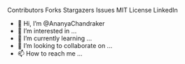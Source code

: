 Contributors Forks Stargazers Issues MIT License LinkedIn

- 👋 Hi, I’m @AnanyaChandraker
- 👀 I’m interested in ...
- 🌱 I’m currently learning ...
- 💞️ I’m looking to collaborate on ...
- 📫 How to reach me ...

<!---
AnanyaChandraker/AnanyaChandraker is a ✨ special ✨ repository because its `README.md` (this file) appears on your GitHub profile.
You can click the Preview link to take a look at your changes.
--->
